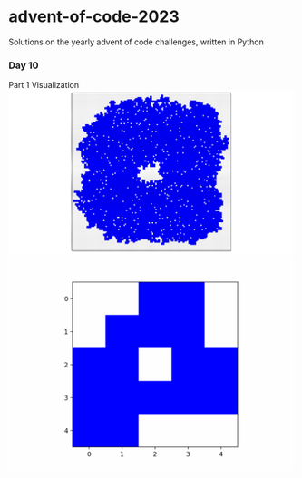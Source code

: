 # advent-of-code-2023
Solutions on the yearly advent of code challenges, written in Python 


### Day 10
Part 1 Visualization
![part1-viz](python-code/day-10/img/day10-part1-viz.svg)
![part1-gif](python-code/day-10/animation/animation.gif)


